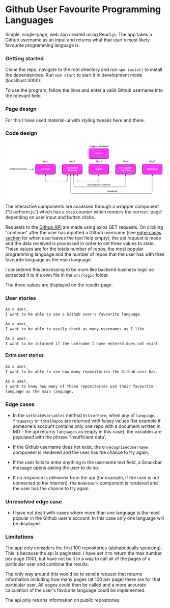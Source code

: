# Github User Favourite Programming Languages

Simple, single-page, web app created using React.js. The app takes a Github username as an input and returns what that user's most likely favourite programming language is.

### Getting started

Clone the repo, navigate to the root directory and run `npm install` to install the dependencies. Run `npm start` to start it in development mode (localhost:3000).

To use the program, follow the links and enter a valid Github username into the relevant field.

### Page design

For this I have used material-ui with styling tweaks here and there.

### Code design
![github](./public/codeflowdiagram.jpg)

The interactive components are accessed through a wrapper component ("UserForm.js") which has a `step` counter which renders the correct 'page' depending on user input and button clicks.

Requests to the [Github API](https://developer.github.com/v3/) are made using axios GET requests. On clicking "continue" after the user has inputted a Github username (see [edge cases section](#edge-cases) for when user leaves the text field empty), the api request is made and the data received is processed in order to set three values to state. These values are for the totals number of repos, the most popular programming language and the number of repos that the user has with their favourite language as the main language.

I considered this processing to be more like backend business logic so extracted it to it's own file in the `src/logic` folder.

The three values are displayed on the results page.

### User stories

```
As a user,
I want to be able to see a Github user's favourite language.
```
```
As a user,
I want to be able to easily check as many usernames as I like.
```
```
As a user,
I want to be informed if the username I have entered does not exist.
```
#### Extra user stories
```
As a user,
I want to be able to see how many repositories the Github user has.
```
```
As a user,
I want to know how many of those repositories use their favourite language as the main language.
```

### Edge cases

-  In the `setStateVariables` method in `UserForm`, when any of `language`, `frequency` or `totalRepos` are returned with falsey values (for example if someone's account contains only one repo with a document written in MD - the api returns `languages` as empty in this case), the variables are populated with the phrase 'insufficient data'.

- If the Github username does not exist, the `UnrecognisedUsername` component is rendered and the user has the chance to try again.

- If the user fails to enter anything in the username text field, a Snackbar message opens asking the user to do so.

- If no response is delivered from the api (for example, if the user is not connected to the internet), the `NoNetwork` component is rendered and the user has the chance to try again.

### Unresolved edge case

- I have not dealt with cases where more than one language is the most popular in the Github user's account. In this case only one language will be displayed.

### Limitations

The app only considers the first 100 repositories (alphabetically speaking). This is because the api is paginated. I have set it to return the max number per page (100), but have not built in a way to call all of the pages of a particular user and combine the results.

The only way around this would be to send a request that returns information including how many pages (at 100 per page) there are for that particular user. All pages could then be called and a more accurate calculation of the user's favourite language could be implemented.

The api only returns information on public repositories.
